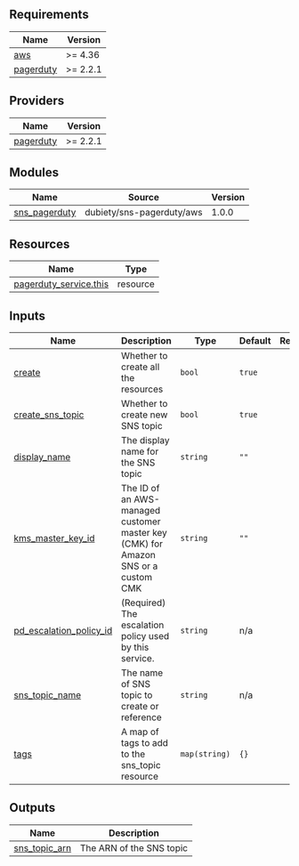 ## Requirements

| Name | Version |
|------|---------|
| <a name="requirement_aws"></a> [aws](#requirement\_aws) | >= 4.36 |
| <a name="requirement_pagerduty"></a> [pagerduty](#requirement\_pagerduty) | >= 2.2.1 |

## Providers

| Name | Version |
|------|---------|
| <a name="provider_pagerduty"></a> [pagerduty](#provider\_pagerduty) | >= 2.2.1 |

## Modules

| Name | Source | Version |
|------|--------|---------|
| <a name="module_sns_pagerduty"></a> [sns\_pagerduty](#module\_sns\_pagerduty) | dubiety/sns-pagerduty/aws | 1.0.0 |

## Resources

| Name | Type |
|------|------|
| [pagerduty_service.this](https://registry.terraform.io/providers/pagerduty/pagerduty/latest/docs/resources/service) | resource |

## Inputs

| Name | Description | Type | Default | Required |
|------|-------------|------|---------|:--------:|
| <a name="input_create"></a> [create](#input\_create) | Whether to create all the resources | `bool` | `true` | no |
| <a name="input_create_sns_topic"></a> [create\_sns\_topic](#input\_create\_sns\_topic) | Whether to create new SNS topic | `bool` | `true` | no |
| <a name="input_display_name"></a> [display\_name](#input\_display\_name) | The display name for the SNS topic | `string` | `""` | no |
| <a name="input_kms_master_key_id"></a> [kms\_master\_key\_id](#input\_kms\_master\_key\_id) | The ID of an AWS-managed customer master key (CMK) for Amazon SNS or a custom CMK | `string` | `""` | no |
| <a name="input_pd_escalation_policy_id"></a> [pd\_escalation\_policy\_id](#input\_pd\_escalation\_policy\_id) | (Required) The escalation policy used by this service. | `string` | n/a | yes |
| <a name="input_sns_topic_name"></a> [sns\_topic\_name](#input\_sns\_topic\_name) | The name of SNS topic to create or reference | `string` | n/a | yes |
| <a name="input_tags"></a> [tags](#input\_tags) | A map of tags to add to the sns\_topic resource | `map(string)` | `{}` | no |

## Outputs

| Name | Description |
|------|-------------|
| <a name="output_sns_topic_arn"></a> [sns\_topic\_arn](#output\_sns\_topic\_arn) | The ARN of the SNS topic |
